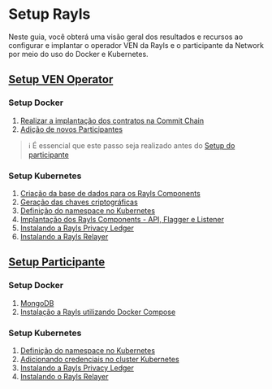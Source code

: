 # Setup Rayls

Neste guia, você obterá uma visão geral dos resultados e recursos ao configurar e implantar o operador VEN da Rayls e o participante da Network por meio do uso do Docker e Kubernetes.

## [Setup VEN Operator](./ven-operator/README.md)

### Setup Docker

1. [Realizar a implantação dos contratos na Commit Chain](./ven-operator/README.md#realizando-o-deploy-dos-contratos-na-commit-chain)
2. [Adição de novos Participantes](./ven-operator/README.md#adicionando-novos-participantes)

> ℹ️ É essencial que este passo seja realizado antes do [Setup do participante](#setup-participante)  

### Setup Kubernetes

1. [Criação da base de dados para os Rayls Components](./ven-operator/README.md#criação-da-base-de-dados-para-os-rayls-componentes)
2. [Geração das chaves criptográficas](./ven-operator/README.md#gerando-as-chaves-para-os-rayls-components)
3. [Definição do namespace no Kubernetes](./ven-operator/README.md#namespace)
4. [Implantação dos Rayls Components - API, Flagger e Listener](./ven-operator/README.md#rayls-components)
5. [Instalando a Rayls Privacy Ledger](./ven-operator/README.md/#privacy-ledger)
6. [Instalando a Rayls Relayer](./ven-operator/README.md/#relayer)

## [Setup Participante](./participant/README.md)

### Setup Docker

1. [MongoDB](./participant/README.md#mongodb)
2. [Instalação a Rayls utilizando Docker Compose](./participant/README.md#instalação-utilizando-docker-compose)

### Setup Kubernetes

1. [Definição do namespace no Kubernetes](./participant/README.md#namespace)
2. [Adicionando credenciais no cluster Kubernetes](./participant/README.md#adicionando-as-credenciais-no-cluster-kubernetes)
3. [Instalando a Rayls Privacy Ledger](./participant/README.md#privacy-ledger)
4. [Instalando o Rayls Relayer](./participant/README.md#executando-o-relayer)
